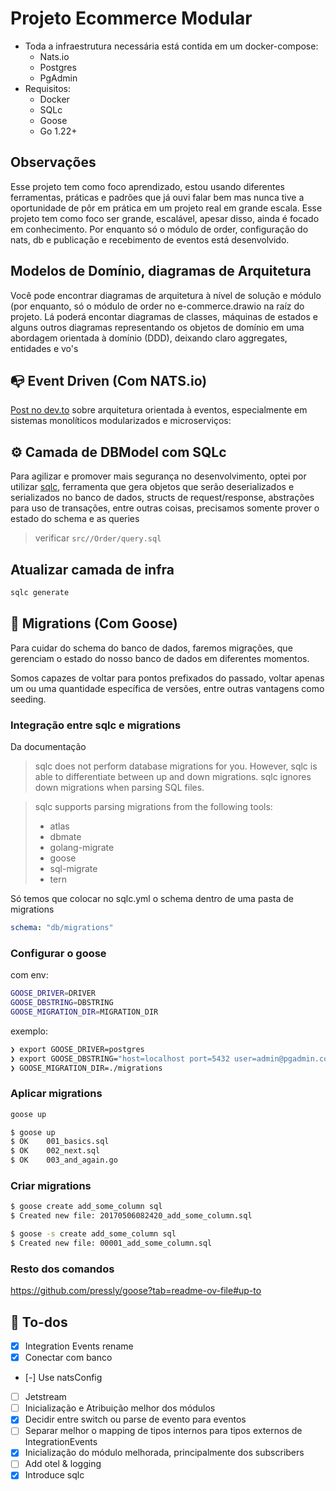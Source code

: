 # Projeto Ecommerce Modular

* Toda a infraestrutura necessária está contida em um docker-compose:
  * Nats.io
  * Postgres
  * PgAdmin
* Requisitos:
  * Docker
  * SQLc
  * Goose
  * Go 1.22+

## Observações

Esse projeto tem como foco aprendizado, estou usando diferentes ferramentas, práticas e padrões que já ouvi falar bem mas nunca tive a oportunidade de pôr em prática em um projeto real em grande escala. Esse projeto tem como foco ser grande, escalável, apesar disso, ainda é focado em conhecimento. Por enquanto só o módulo de order, configuração do nats, db e publicação e recebimento de eventos está desenvolvido.

## Modelos de Domínio, diagramas de Arquitetura

Você pode encontrar diagramas de arquitetura à nível de solução e módulo (por enquanto, só o módulo de order no e-commerce.drawio na raíz do projeto. Lá poderá encontar diagramas de classes, máquinas de estados e alguns outros diagramas representando os objetos de domínio em uma abordagem orientada à domínio (DDD), deixando claro aggregates, entidades e vo's


## 📭 Event Driven (Com NATS.io)

[Post no dev.to](https://dev.to/kauegatto/wip-arquiteturas-orientadas-a-eventos-e-monolitos-modulares-3ac2-temp-slug-5623860?preview=5be5a5733061cd124a999f8373fb107687897a9e3b03fb92fc01952737f53d3682f42925b507aa4bb02858c7fc797539b2686e03222e024f271ddb42) sobre arquitetura orientada à eventos, especialmente em sistemas monolíticos modularizados e microserviços:

## ⚙️ Camada de DBModel com SQLc

Para agilizar e promover mais segurança no desenvolvimento, optei por utilizar [sqlc](https://docs.sqlc.dev/en/stable/tutorials/getting-started-postgresql.html), ferramenta que gera objetos que serão deserializados e serializados no banco de dados, structs de request/response, abstrações para uso de transações, entre outras coisas, precisamos somente prover o estado do schema e as queries

> verificar `src//Order/query.sql`


## Atualizar camada de infra

```bash
sqlc generate
```

## 🪿 Migrations (Com Goose)

Para cuidar do schema do banco de dados, faremos migrações, que gerenciam o estado do nosso banco de dados em diferentes momentos.

Somos capazes de voltar para pontos prefixados do passado, voltar apenas um ou uma quantidade específica de versões, entre outras vantagens como seeding.

### Integração entre sqlc e migrations

Da documentação
> sqlc does not perform database migrations for you. However, sqlc is able to differentiate between up and down migrations. sqlc ignores down migrations when parsing SQL files.

> sqlc supports parsing migrations from the following tools:
>
> * atlas
> * dbmate
> * golang-migrate
> * goose
> * sql-migrate
> * tern

Só temos que colocar no sqlc.yml o schema dentro de uma pasta de migrations

```yml
schema: "db/migrations"
```

### Configurar o goose

com env:
```bash
GOOSE_DRIVER=DRIVER
GOOSE_DBSTRING=DBSTRING
GOOSE_MIGRATION_DIR=MIGRATION_DIR
```

exemplo:

```bash
❯ export GOOSE_DRIVER=postgres
❯ export GOOSE_DBSTRING="host=localhost port=5432 user=admin@pgadmin.com password=admin dbname=postgres sslmode=disable"
❯ GOOSE_MIGRATION_DIR=./migrations
```

### Aplicar migrations

```bash
goose up
```

```bash
$ goose up
$ OK    001_basics.sql
$ OK    002_next.sql
$ OK    003_and_again.go
```

### Criar migrations

```bash
$ goose create add_some_column sql
$ Created new file: 20170506082420_add_some_column.sql

$ goose -s create add_some_column sql
$ Created new file: 00001_add_some_column.sql
```

### Resto dos comandos
https://github.com/pressly/goose?tab=readme-ov-file#up-to

## 🧾 To-dos

* [X] Integration Events rename
* [X] Conectar com banco
* [-] Use natsConfig
* [ ] Jetstream
* [ ] Inicialização e Atribuição melhor dos módulos
* [X] Decidir entre switch ou parse de evento para eventos
* [ ] Separar melhor o mapping de tipos internos para tipos externos de IntegrationEvents
* [X] Inicialização do módulo melhorada, principalmente dos subscribers
* [ ] Add otel & logging
* [x] Introduce sqlc
